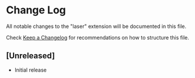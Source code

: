 # Change Log
All notable changes to the "laser" extension will be documented in this file.

Check [Keep a Changelog](http://keepachangelog.com/) for recommendations on how to structure this file.

## [Unreleased]
- Initial release
